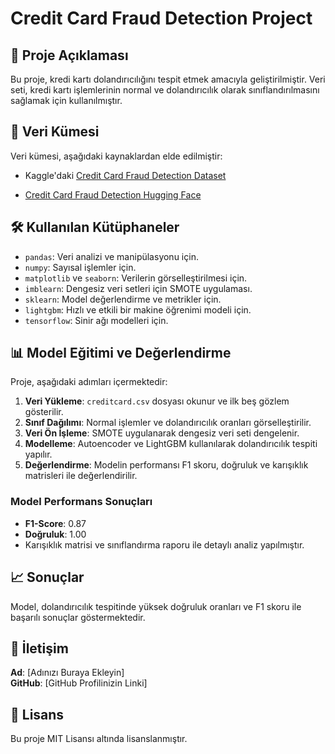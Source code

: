 # Credit Card Fraud Detection Project

## 📖 Proje Açıklaması
Bu proje, kredi kartı dolandırıcılığını tespit etmek amacıyla geliştirilmiştir. Veri seti, kredi kartı işlemlerinin normal ve dolandırıcılık olarak sınıflandırılmasını sağlamak için kullanılmıştır.

## 🔗 Veri Kümesi
Veri kümesi, aşağıdaki kaynaklardan elde edilmiştir:
- Kaggle'daki [Credit Card Fraud Detection Dataset](https://www.kaggle.com/datasets/mlg-ulb/creditcardfraud/data)
 
-  [Credit Card Fraud Detection Hugging Face](https://huggingface.co/spaces/btulftma/credit-card-detection)
  

## 🛠️ Kullanılan Kütüphaneler
- `pandas`: Veri analizi ve manipülasyonu için.
- `numpy`: Sayısal işlemler için.
- `matplotlib` ve `seaborn`: Verilerin görselleştirilmesi için.
- `imblearn`: Dengesiz veri setleri için SMOTE uygulaması.
- `sklearn`: Model değerlendirme ve metrikler için.
- `lightgbm`: Hızlı ve etkili bir makine öğrenimi modeli için.
- `tensorflow`: Sinir ağı modelleri için.

## 📊 Model Eğitimi ve Değerlendirme
Proje, aşağıdaki adımları içermektedir:
1. **Veri Yükleme**: `creditcard.csv` dosyası okunur ve ilk beş gözlem gösterilir.
2. **Sınıf Dağılımı**: Normal işlemler ve dolandırıcılık oranları görselleştirilir.
3. **Veri Ön İşleme**: SMOTE uygulanarak dengesiz veri seti dengelenir.
4. **Modelleme**: Autoencoder ve LightGBM kullanılarak dolandırıcılık tespiti yapılır.
5. **Değerlendirme**: Modelin performansı F1 skoru, doğruluk ve karışıklık matrisleri ile değerlendirilir.

### Model Performans Sonuçları
- **F1-Score**: 0.87
- **Doğruluk**: 1.00
- Karışıklık matrisi ve sınıflandırma raporu ile detaylı analiz yapılmıştır.

## 📈 Sonuçlar
Model, dolandırıcılık tespitinde yüksek doğruluk oranları ve F1 skoru ile başarılı sonuçlar göstermektedir.

## 👤 İletişim
**Ad**: [Adınızı Buraya Ekleyin]  
**GitHub**: [GitHub Profilinizin Linki]

## 📄 Lisans
Bu proje MIT Lisansı altında lisanslanmıştır.
